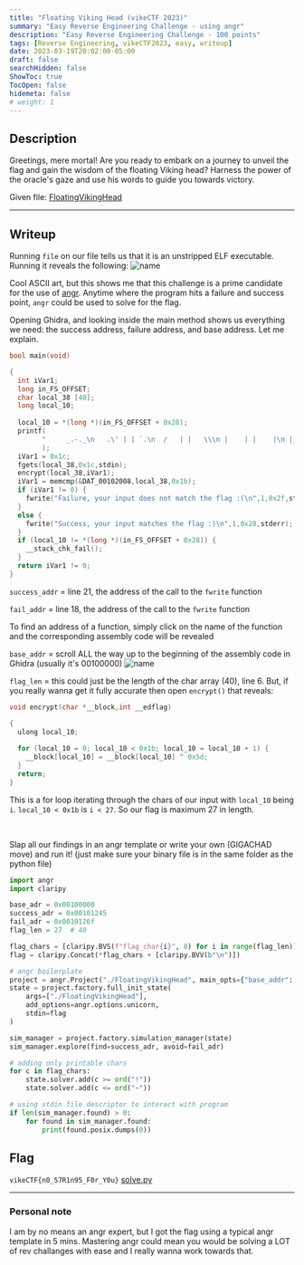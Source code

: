 ```yaml
---
title: "Floating Viking Head (vikeCTF 2023)"
summary: "Easy Reverse Engineering Challenge - using angr"
description: "Easy Reverse Engineering Challenge - 100 points"
tags: [Reverse Engineering, vikeCTF2023, easy, writeup]
date: 2023-03-19T20:02:00-05:00
draft: false
searchHidden: false
ShowToc: true
TocOpen: false
hidemeta: false
# weight: 1
---
```


## Description

Greetings, mere mortal! Are you ready to embark on a journey to unveil the flag and gain the wisdom of the floating Viking head? Harness the power of the oracle's gaze and use his words to guide you towards victory.

Given file: [FloatingVikingHead](/vikectf-floating-viking-head/FloatingVikingHead)

---

## Writeup
Running `file` on our file tells us that it is an unstripped ELF executable. Running it reveals the following:
![name](/vikectf-floating-viking-head/2023-03-19_18-52.png#center)

Cool ASCII art, but this shows me that this challenge is a prime candidate for the use of [angr](https://angr.io/). Anytime where the program hits a failure and success point, `angr` could be used to solve for the flag.

Opening Ghidra, and looking inside the main method shows us everything we need: the success address, failure address, and base address. Let me explain.

```c {linenos=true}
bool main(void)

{
  int iVar1;
  long in_FS_OFFSET;
  char local_38 [40];
  long local_10;
  
  local_10 = *(long *)(in_FS_OFFSET + 0x28);
  printf(
        "     _.-._\n   .\' | | `.\n  /   | |   \\\n |    | |    |\n |____|_|____|\n |____(_)____|\n  /|(o)| |(o)|\\\n//|   | |   |\\\\\n\'/|  (|_|)  |\\`\n //.///|\\\\\\.\\\\\n /////---\\\\\\\ \\\\n ////|||||\\\\\\\\\n \'//|||||||\\\\`\n   \'|||||||`\n\nI am the flag oracle.\nEnter a  flag and I will tell you if it is correct.\nFlag: "
        );
  iVar1 = 0x1c;
  fgets(local_38,0x1c,stdin);
  encrypt(local_38,iVar1);
  iVar1 = memcmp(&DAT_00102008,local_38,0x1b);
  if (iVar1 != 0) {
    fwrite("Failure, your input does not match the flag :(\n",1,0x2f,stderr);
  }
  else {
    fwrite("Success, your input matches the flag :)\n",1,0x28,stderr);
  }
  if (local_10 != *(long *)(in_FS_OFFSET + 0x28)) {
    __stack_chk_fail();
  }
  return iVar1 != 0;
}
```

`success_addr` = line 21, the address of the call to the `fwrite` function

`fail_addr` = line 18, the address of the call to the `fwrite` function

To find an address of a function, simply click on the name of the function and the corresponding assembly code will be revealed

`base_addr` = scroll ALL the way up to the beginning of the assembly code in Ghidra (usually it's 00100000)
![name](/vikectf-floating-viking-head/2023-03-19_19-47.png#center)

`flag_len` = this could just be the length of the char array (40), line 6. But, if you really wanna get it fully accurate then open `encrypt()` that reveals:
```c {linenos=true}
void encrypt(char *__block,int __edflag)

{
  ulong local_10;
  
  for (local_10 = 0; local_10 < 0x1b; local_10 = local_10 + 1) {
    __block[local_10] = __block[local_10] ^ 0x5d;
  }
  return;
}
```
This is a for loop iterating through the chars of our input with `local_10` being `i`. `local_10 < 0x1b` is `i < 27`. So our flag is maximum 27 in length.

&nbsp;

Slap all our findings in an angr template or write your own (GIGACHAD move) and run it! (just make sure your binary file is in the same folder as the python file)

```py
import angr
import claripy

base_adr = 0x00100000
success_adr = 0x00101245
fail_adr = 0x0010126f
flag_len = 27  # 40

flag_chars = [claripy.BVS(f"flag_char{i}", 8) for i in range(flag_len)]
flag = claripy.Concat(*flag_chars + [claripy.BVV(b"\n")])

# angr boilerplate
project = angr.Project("./FloatingVikingHead", main_opts={"base_addr": base_adr})
state = project.factory.full_init_state(
    args=["./FloatingVikingHead"],
    add_options=angr.options.unicorn,
    stdin=flag
)

sim_manager = project.factory.simulation_manager(state)
sim_manager.explore(find=success_adr, avoid=fail_adr)

# adding only printable chars
for c in flag_chars:
    state.solver.add(c >= ord("!"))
    state.solver.add(c <= ord("~"))

# using stdin file descriptor to interact with program
if len(sim_manager.found) > 0:
    for found in sim_manager.found:
        print(found.posix.dumps(0))

```



## Flag
`vikeCTF{n0_57R1n95_F0r_Y0u}` [solve.py](/vikectf-floating-viking-head/solve.py)

---

### Personal note

I am by no means an angr expert, but I got the flag using a typical angr template in 5 mins. Mastering angr could mean you would be solving a LOT of rev challanges with ease and I really wanna work towards that. 
